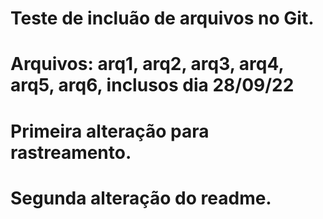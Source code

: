 # Teste de incluão de arquivos no Git.
# Arquivos: arq1, arq2, arq3, arq4, arq5, arq6, inclusos dia 28/09/22
# Primeira alteração para rastreamento.
# Segunda alteração do readme.
